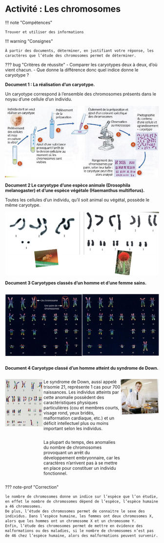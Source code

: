 # Activité : Les chromosomes

!!! note "Compétences"

    Trouver et utiliser des informations 

!!! warning "Consignes"

    À partir des documents, déterminer, en justifiant votre réponse, les caractères que l’étude des chromosomes permet de déterminer.
    
??? bug "Critères de réussite"
    - Comparer les caryotypes deux à deux, d’où vient chacun.
    - Que donne la différence donc quel indice donne le caryotype ?


**Document 1 : La réalisation d’un caryotype.**

Un caryotype correspond à l’ensemble des chromosomes présents dans le noyau d’une cellule d’un individu.

![](pictures/realCaryotype.png)

**Document 2 Le caryotype d’une espèce animale (Drosophila melanogaster) et d’une espèce végétale (Haemanthus multiflorus).**

Toutes les cellules d’un individu, qu’il soit animal ou végétal, possède le même caryotype.

![](pictures/caryotypesMoucheVegetal.png)


**Document 3 Caryotypes classés d’un homme et d’une femme sains.**

<div markdown style="display:flex; flex-direction:row">

<div markdown style="display:flex; flex: 1 1 0">

![Caryotype masculin](pictures/caryotypeHomme.png) 
</div>
<div markdown style="display:flex; flex: 1 1 0;">

![Caryotype féminin](pictures/caryotypeFemme.png)

</div>
</div>

**Document 4 Caryotype classé d’un homme atteint du syndrome de Down.**

<div markdown style="display:flex; flex-direction:row">

<div markdown style="display:flex; flex: 1 1 0">


![](pictures/caryotypeDown.png)
</div>

<div markdown style="display:flex;flex-direction:column; flex: 2 1 0;">

Le syndrome de Down, aussi appelé trisomie 21, représente 1 cas pour 700 naissances. Les individus atteints par cette anomalie possèdent des caractéristiques physiques particulières (cou et membres courts, visage rond, yeux bridés, malformation cardiaque, etc.) et un déficit intellectuel plus ou moins important selon les individus.

La plupart du temps, des anomalies du nombre de chromosomes provoquant un arrêt du développement embryonnaire, car les caractères n’arrivent pas à se mettre en place pour constituer un individu fonctionnel.

</div>
<div markdown style="display:flex; flex: 1 1 0;">

![](pictures/individuDown.png)

</div></div>

??? note-prof "Correction"

    le nombre de chromosomes donne un indice sur l’espèce que l’on étudie, en effet le nombre de chromosomes dépend de l’espèce, l’espèce humaine a 46 chromosomes.
    De plus, l’étude des chromosomes permet de connaitre le sexe des individus. Dans l’espèce humaine, les femmes ont deux chromosomes X, alors que les hommes ont un chromosome X et un chromosome Y.
    Enfin, l’étude des chromosomes permet de mettre en évidence des malformations ou des maladies, si le nombre de chromosomes n’est pas de 46 chez l’espèce humaine, alors des malformations peuvent survenir.